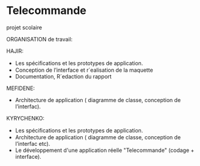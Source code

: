 # Telecommande 
projet scolaire

ORGANISATION de travail:
 
 HAJIR:  
 - Les spéciﬁcations et les prototypes de application. 
 - Conception de l’interface et r´ealisation de la maquette 
 - Documentation, R´edaction du rapport

MEFIDENE:
 - Architecture de application (  diagramme de classe,  conception de l’interfac).
 
KYRYCHENKO:
 - Les spéciﬁcations et les prototypes de application. 
 - Architecture de application ( diagramme de classe,  conception de l’interfac etc).
 - Le développement d'une application réelle "Telecommande" (codage + interface).


